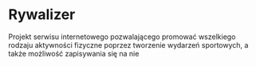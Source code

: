# Rywalizer
Projekt serwisu internetowego pozwalającego promować wszelkiego rodzaju aktywności fizyczne poprzez tworzenie wydarzeń sportowych, a także możliwość zapisywania się na nie
